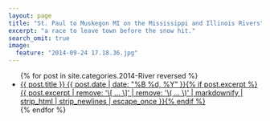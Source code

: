 ```yaml
---
layout: page
title: "St. Paul to Muskegon MI on the Mississippi and Illinois Rivers"
excerpt: "a race to leave town before the snow hit."
search_omit: true
image:
  feature: "2014-09-24 17.18.36.jpg" 
---
```


<ul class="post-list">
{% for post in site.categories.2014-River reversed %} 
  <li><article><a href="{{ site.url }}{{ post.url }}">{{ post.title }} <span class="entry-date"><time datetime="{{ post.date | date_to_xmlschema }}">{{ post.date | date: "%B %d, %Y" }}</time></span>{% if post.excerpt %} <span class="excerpt">{{ post.excerpt | remove: '\[ ... \]' | remove: '\( ... \)' | markdownify | strip_html | strip_newlines | escape_once }}</span>{% endif %}</a></article></li>
{% endfor %}
</ul>
